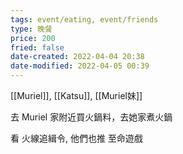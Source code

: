 ```yaml
---
tags: event/eating, event/friends 
type: 晚餐
price: 200
fried: false
date-created: 2022-04-04 20:38
date-modified: 2022-04-05 00:39
---
```


[[Muriel]], [[Katsu]], [[Muriel妹]]

去 Muriel 家附近買火鍋料，去她家煮火鍋

看 火線追緝令, 他們也推 至命遊戲